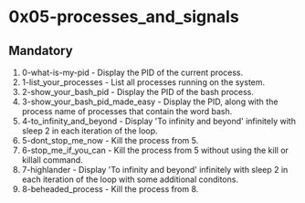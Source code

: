 # 0x05-processes_and_signals

## Mandatory

1. 0-what-is-my-pid - Display the PID of the current process.
2. 1-list_your_processes - List all processes running on the system.
3. 2-show_your_bash_pid - Display the PID of the bash process.
4. 3-show_your_bash_pid_made_easy - Display the PID, along with the process name of processes that contain the word bash.
5. 4-to_infinity_and_beyond - Display 'To infinity and beyond' infinitely with sleep 2 in each iteration of the loop.
6. 5-dont_stop_me_now - Kill the process from 5.
7. 6-stop_me_if_you_can - Kill the process from 5 without using the kill or killall command.
8. 7-highlander - Display 'To infinity and beyond' infinitely with sleep 2 in each iteration of the loop with some additional conditons.
9. 8-beheaded_process - Kill the process from 8.
